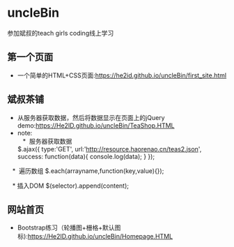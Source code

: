 # uncleBin
参加斌叔的teach girls coding线上学习  
## 第一个页面   
* 一个简单的HTML+CSS页面:https://he2id.github.io/uncleBin/first_site.html  
## 斌叔茶铺  
* 从服务器获取数据，然后将数据显示在页面上的jQuery demo:https://He2ID.github.io/uncleBin/TeaShop.HTML  
* note:     
    *  服务器获取数据  
          $.ajax({
            type:'GET',
            url:'http://resource.haorenao.cn/teas2.json',
            success: function(data){
              console.log(data);
            }
          });    
          
    *  遍历数组    $.each(arrayname,function(key,value){});    
      
    *  插入DOM    $(selector).append(content);   
## 网站首页
*  Bootstrap练习（轮播图+栅格+默认图标):https://He2ID.github.io/uncleBin/Homepage.HTML  
  
